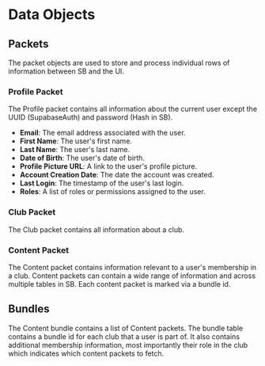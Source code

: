 # Data Objects

## Packets
The packet objects are used to store and process individual rows of information between SB and the UI. 

### Profile Packet
The Profile packet contains all information about the current user except the UUID (SupabaseAuth) and password (Hash in SB).

- **Email**: The email address associated with the user.
- **First Name**: The user's first name.
- **Last Name**: The user's last name.
- **Date of Birth**: The user's date of birth.
- **Profile Picture URL**: A link to the user's profile picture.
- **Account Creation Date**: The date the account was created.
- **Last Login**: The timestamp of the user's last login.
- **Roles**: A list of roles or permissions assigned to the user.

### Club Packet
The Club packet contains all information about a club.

### Content Packet
The Content packet contains information relevant to a user's membership in a club. Content packets can contain a wide range of information and across multiple tables in SB. Each content packet is marked via a bundle id.

## Bundles
The Content bundle contains a list of Content packets. The bundle table contains a bundle id for each club that a user is part of. It also contains additional membership information, most importantly their role in the club which indicates which content packets to fetch. 